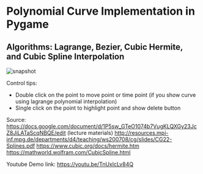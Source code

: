 # Polynomial Curve Implementation in Pygame
## Algorithms: Lagrange, Bezier, Cubic Hermite, and Cubic Spline Interpolation

![snapshot](https://user-images.githubusercontent.com/15272829/81061488-68938080-8f0f-11ea-98c8-f2545ab8dafe.png)

Control tips:
- Double click on the point to move point or time point (if you show curve using lagrange polynomial interpolation)
- Single click on the point to highlight point and show delete button

Source:
https://docs.google.com/document/d/1P5sw_GTeO1074b7VugKLQXGy23JcZ8JiLATaScqNBQE/edit (lecture materials)
http://resources.mpi-inf.mpg.de/departments/d4/teaching/ws200708/cg/slides/CG22-Splines.pdf
https://www.cubic.org/docs/hermite.htm
https://mathworld.wolfram.com/CubicSpline.html

Youtube Demo link: https://youtu.be/TnUxlcLv84Q
